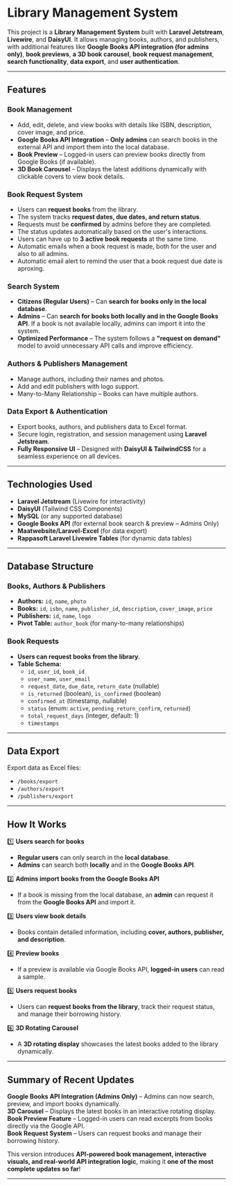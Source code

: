 # Library Management System  

This project is a **Library Management System** built with **Laravel Jetstream**, **Livewire**, and **DaisyUI**. It allows managing books, authors, and publishers, with additional features like **Google Books API integration (for admins only)**, **book previews**, **a 3D book carousel**, **book request management**, **search functionality**, **data export**, and **user authentication**.  

---

## **Features**  

### **Book Management**  
- Add, edit, delete, and view books with details like ISBN, description, cover image, and price.  
- **Google Books API Integration** – **Only admins** can search books in the external API and import them into the local database.  
- **Book Preview** – Logged-in users can preview books directly from Google Books (if available).  
- **3D Book Carousel** – Displays the latest additions dynamically with clickable covers to view book details.  

### **Book Request System**  
- Users can **request books** from the library.  
- The system tracks **request dates, due dates, and return status**.  
- Requests must be **confirmed** by admins before they are completed.  
- The status updates automatically based on the user's interactions.  
- Users can have up to **3 active book requests** at the same time.
- Automatic emails when a book request is made, both for the user and also to all admins.
- Automatic email alert to remind the user that a book request due date is aproxing.  

### **Search System**  
- **Citizens (Regular Users)** – Can **search for books only in the local database**.  
- **Admins** – Can **search for books both locally and in the Google Books API**. If a book is not available locally, admins can import it into the system.  
- **Optimized Performance** – The system follows a **"request on demand"** model to avoid unnecessary API calls and improve efficiency.  

### **Authors & Publishers Management**  
- Manage authors, including their names and photos.  
- Add and edit publishers with logo support.  
- Many-to-Many Relationship – Books can have multiple authors.  

### **Data Export & Authentication**  
- Export books, authors, and publishers data to Excel format.  
- Secure login, registration, and session management using **Laravel Jetstream**.  
- **Fully Responsive UI** – Designed with **DaisyUI & TailwindCSS** for a seamless experience on all devices.  

---

## **Technologies Used**  
- **Laravel Jetstream** (Livewire for interactivity)  
- **DaisyUI** (Tailwind CSS Components)  
- **MySQL** (or any supported database)  
- **Google Books API** (for external book search & preview – Admins Only)  
- **Maatwebsite/Laravel-Excel** (for data export)  
- **Rappasoft Laravel Livewire Tables** (for dynamic data tables)  

---

## **Database Structure**  

### **Books, Authors & Publishers**  
- **Authors:** `id`, `name`, `photo`  
- **Books:** `id`, `isbn`, `name`, `publisher_id`, `description`, `cover_image`, `price`  
- **Publishers:** `id`, `name`, `logo`  
- **Pivot Table:** `author_book` (for many-to-many relationships)  

### **Book Requests**  
- **Users can request books from the library.**  
- **Table Schema:**  
  - `id`, `user_id`, `book_id`  
  - `user_name`, `user_email`  
  - `request_date`, `due_date`, `return_date` (nullable)  
  - `is_returned` (boolean), `is_confirmed` (boolean)  
  - `confirmed_at` (timestamp, nullable)  
  - `status` (enum: `active`, `pending_return_confirm`, `returned`)  
  - `total_request_days` (integer, default: 1)  
  - `timestamps`  

---

## **Data Export**  
Export data as Excel files:  
- `/books/export`  
- `/authors/export`  
- `/publishers/export`  

---

## **How It Works**  

1️⃣ **Users search for books**  
   - **Regular users** can only search in the **local database**.  
   - **Admins** can search both **locally** and in the **Google Books API**.  

2️⃣ **Admins import books from the Google Books API**  
   - If a book is missing from the local database, an **admin** can request it from the **Google Books API** and import it.  

3️⃣ **Users view book details**  
   - Books contain detailed information, including **cover, authors, publisher, and description**.  

4️⃣ **Preview books**  
   - If a preview is available via Google Books API, **logged-in users** can read a sample.  

5️⃣ **Users request books**  
   - Users can **request books from the library**, track their request status, and manage their borrowing history.  

6️⃣ **3D Rotating Carousel**  
   - A **3D rotating display** showcases the latest books added to the library dynamically.  

---

## **Summary of Recent Updates**  

**Google Books API Integration (Admins Only)** – Admins can now search, preview, and import books dynamically.  
**3D Carousel** – Displays the latest books in an interactive rotating display.  
**Book Preview Feature** – Logged-in users can read excerpts from books directly via the Google API.  
**Book Request System** – Users can request books and manage their borrowing history.  

This version introduces **API-powered book management, interactive visuals, and real-world API integration logic**, making it **one of the most complete updates so far**!   

---
